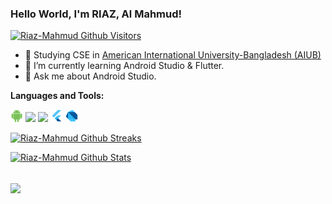 ### Hello World, I'm RIAZ, Al Mahmud! 

[![Riaz-Mahmud Github Visitors](https://badges.pufler.dev/visits/Riaz-Mahmud/Riaz-Mahmud?style=for-the-badge&color=eb1b0c)](http://almahmudriaz.com/)


- 🏫 Studying CSE in  [American International University-Bangladesh (AIUB)](https://aiub.edu)
- 🌱 I’m currently learning Android Studio & Flutter.
- 💬 Ask me about Android Studio.

**Languages and Tools:**  

<code><img height="20" src="https://raw.githubusercontent.com/github/explore/80688e429a7d4ef2fca1e82350fe8e3517d3494d/topics/android/android.png"></code>
<code><img height="20" src="https://img.favpng.com/23/10/7/c-programming-language-logo-microsoft-visual-studio-net-framework-png-favpng-WLLTMqZhSPAk9q3DTh993fZnh.jpg"></code>
<code><img height="20" src="https://img.icons8.com/ios/452/php-logo.png"></code>
<code><img height="20" src="https://raw.githubusercontent.com/github/explore/80688e429a7d4ef2fca1e82350fe8e3517d3494d/topics/flutter/flutter.png"></code>
<code><img height="20" src="https://raw.githubusercontent.com/github/explore/80688e429a7d4ef2fca1e82350fe8e3517d3494d/topics/dart/dart.png"></code>


[![Riaz-Mahmud Github Streaks](https://github-readme-streak-stats.herokuapp.com/?user=Riaz-Mahmud&fire=eb1b0c&ring=eb1b0c&currStreakLabel=eb1b0c)](http://almahmudriaz.com/)

[![Riaz-Mahmud Github Stats](https://github-readme-stats.vercel.app/api?username=Riaz-Mahmud&show_icons=true&count_private=true&include_all_commits=true&title_color=eb1b0c&icon_color=eb1b0c)](http://almahmudriaz.com/)

<br/>

<a href="https://github.com/Riaz-Mahmud">
  <img align="center" src="https://github-readme-stats.vercel.app/api/top-langs/?username=Riaz-Mahmud&theme=dark&hide_langs_below=1" />
</a>
